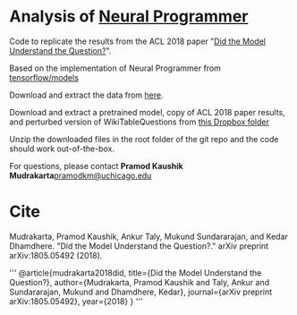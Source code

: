 # Analysis of [Neural Programmer](https://arxiv.org/abs/1611.08945)

Code to replicate the results from the ACL 2018 paper "[Did the Model Understand the Question?](https://arxiv.org/abs/1805.05492)". 

Based on the implementation of Neural Programmer from [tensorflow/models](https://github.com/tensorflow/models/tree/master/research/neural_programmer)

Download and extract the data from [here](https://www.dropbox.com/s/9tvtcv6lmy51zfw/data.zip?dl=0). 

Download and extract a pretrained model, copy of ACL 2018 paper results, and
perturbed version of WikiTableQuestions from [this Dropbox folder](https://www.dropbox.com/sh/wf34jq7kvazpggv/AABkYhEEVAen2yxwdUmCZ2uqa?dl=0)

Unzip the downloaded files in the root folder of the git repo and the code
should work out-of-the-box. 

For questions, please contact **Pramod Kaushik
Mudrakarta**[pramodkm@uchicago.edu](mailto:pramodkm@uchicago.edu)

# Cite 

Mudrakarta, Pramod Kaushik, Ankur Taly, Mukund Sundararajan, and Kedar Dhamdhere. "Did the Model Understand the Question?." arXiv preprint arXiv:1805.05492 (2018).

'''
@article{mudrakarta2018did,
  title={Did the Model Understand the Question?},
  author={Mudrakarta, Pramod Kaushik and Taly, Ankur and Sundararajan, Mukund and Dhamdhere, Kedar},
  journal={arXiv preprint arXiv:1805.05492},
  year={2018}
}
'''
